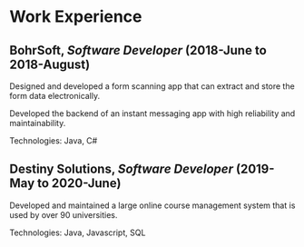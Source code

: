 # Work Experience

## BohrSoft, _Software Developer_ (2018-June to 2018-August)

Designed and developed a form scanning app that can extract and store the form data electronically.

Developed the backend of an instant messaging app with high reliability and maintainability.

Technologies: Java, C#

## Destiny Solutions, _Software Developer_ (2019-May to 2020-June)

Developed and maintained a large online course management system that is used by over 90 universities.

Technologies: Java, Javascript, SQL
